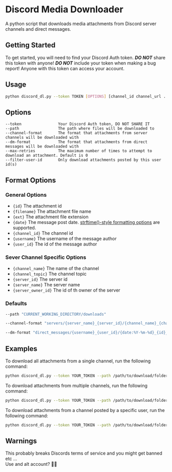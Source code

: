 # Discord Media Downloader

A python script that downloads media attachments from Discord server channels and direct messages.

## Getting Started

To get started, you will need to find your Discord Auth token. ***DO NOT*** share this token with anyone! ***DO NOT*** include your token when making a bug report! Anyone with this token can access your account.

## Usage

```bash
python discord_dl.py --token TOKEN [OPTIONS] [channel_id channel_url ...]
```

## Options

    --token                Your Discord Auth token, DO NOT SHARE IT
    --path                 The path where files will be downloaded to
    --channel-format       The format that attachments from server channels will be downloaded with
    --dm-format            The format that attachments from direct messages will be downloaded with
    --max-retries          The maximum number of times to attempt to download an attachment. Default is 0
    --filter-user-id       Only download attachments posted by this user id(s)
<!-- --sleep                The number of seconds to wait before attempting to download the next attachment. -->
<!-- --filter-username      The username of the user whose attachments you want to download. -->
<!-- --filter-date          Only download attachments posted on this date. -->
<!-- --filter-date-before   Only download attachments posted before this date. -->
<!-- --filter-date-after    Only download attachments posted after this date. -->


## Format Options

### General Options

- `{id}`                The attachment id
- `{filename}`          The attachment file name
- `{ext}`               The attachment file extension
- `{date}`              The message post date. [strftime()-style formatting options](https://docs.python.org/3/library/datetime.html#strftime-and-strptime-format-codes) are supported.
- `{channel_id}`        The channel id
- `{username}`          The username of the message author
- `{user_id}`           The id of the message author

### Sever Channel Specific Options

- `{channel_name}`      The name of the channel
- `{channel_topic}`     The channel topic
- `{server_id}`         The server id
- `{server_name}`       The server name
- `{server_owner_id}`   The id of th owner of the server

###  Defaults
```bash
--path "CURRENT_WORKING_DIRECTORY/downloads"
```
```bash    
--channel-format "servers/{server_name}_{server_id}/{channel_name}_{channel_id}/{username}_{user_id}/{date:%Y-%m-%d}_{id}_{filename}.{ext}"
```
```bash
--dm-format "direct_messages/{username}_{user_id}/{date:%Y-%m-%d}_{id}_{filename}.{ext}"
```
## Examples

To download all attachments from a single channel, run the following command:

```bash
python discord_dl.py --token YOUR_TOKEN --path /path/to/download/folder channel_id
```

To download attachments from multiple channels, run the following command:

```bash
python discord_dl.py --token YOUR_TOKEN --path /path/to/download/folder channel_id_1 channel_id_2 channel_id_3
```

To download attachments from a channel posted by a specific user, run the following command:

```bash
python discord_dl.py --token YOUR_TOKEN --path /path/to/download/folder --filter-user-id USER_ID channel_id
```

<!-- To download attachments from a channel posted within a specific date range, run the following command:

```bash
python discord_dl.py --token YOUR_TOKEN --path /path/to/download/folder --filter-date-after 2020-01-01 --filter-date-before 2020-12-31 channel_id
``` -->

## Warnings

This probably breaks Discords terms of service and you might get banned etc ...  
Use and alt account? 🤷‍♂️